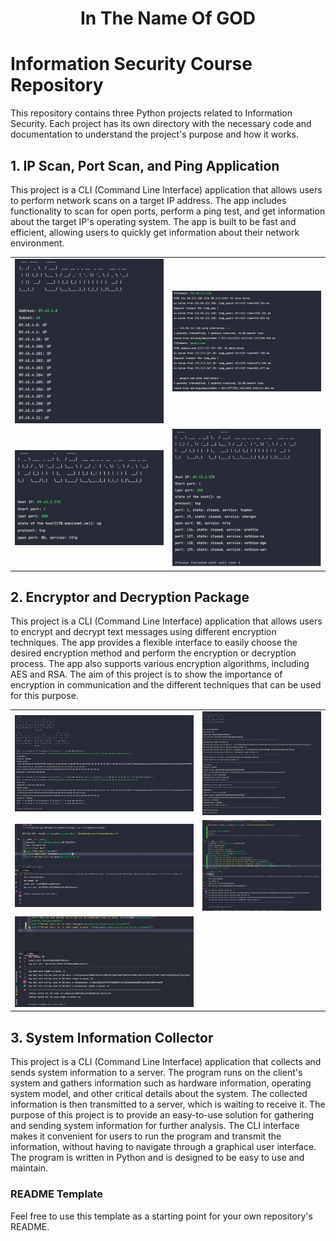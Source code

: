 <div align="center">
  <h1>In The Name Of GOD</h1>
</div>

# Information Security Course Repository

This repository contains three Python projects related to Information Security. Each project has its own directory with the necessary code and documentation to understand the project's purpose and how it works.

## 1. IP Scan, Port Scan, and Ping Application

This project is a CLI (Command Line Interface) application that allows users to perform network scans on a target IP address. The app includes functionality to scan for open ports, perform a ping test, and get information about the target IP's operating system. The app is built to be fast and efficient, allowing users to quickly get information about their network environment.

<table>
  <tr>
    <td>
      <img src="Proj%201/results/IPScan1.png" width="400"/>
    </td>
    <td>
      <img src="Proj%201/results/Ping.png" width="400"/>
    </td>
  </tr>
  <tr>
    <td>
      <img src="Proj%201/results/PortScan_WithVPN.png" width="400"/>
    </td>
    <td>
      <img src="Proj%201/results/PortScan_WithoutVPN.png" width="400"/>
    </td>
  </tr>
</table>




## 2. Encryptor and Decryption Package

This project is a CLI (Command Line Interface) application that allows users to encrypt and decrypt text messages using different encryption techniques. The app provides a flexible interface to easily choose the desired encryption method and perform the encryption or decryption process. The app also supports various encryption algorithms, including AES and RSA. The aim of this project is to show the importance of encryption in communication and the different techniques that can be used for this purpose.

<table>
  <tr>
    <td>
      <img src="Proj%202/images/CLI%20Sample.png" width="600"/>
    </td>
    <td>
      <img src="Proj%202/images/Demo%20Image.png" width="400"/>
    </td>
  </tr>
  <tr>
    <td>
      <img src="Proj%202/images/first%20part.png" width="600"/>
    </td>
    <td>
      <img src="Proj%202/images/second%20and%20third%20parts.png" width="400"/>
    </td>
  </tr>
  <tr>
    <td>
      <img src="Proj%202/images/forth%20part.png" width="500"/>
    </td>
  </tr>
</table>


## 3. System Information Collector

This project is a CLI (Command Line Interface) application that collects and sends system information to a server. The program runs on the client's system and gathers information such as hardware information, operating system model, and other critical details about the system. The collected information is then transmitted to a server, which is waiting to receive it.
The purpose of this project is to provide an easy-to-use solution for gathering and sending system information for further analysis. The CLI interface makes it convenient for users to run the program and transmit the information, without having to navigate through a graphical user interface. The program is written in Python and is designed to be easy to use and maintain.

### README Template

Feel free to use this template as a starting point for your own repository's README.
